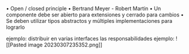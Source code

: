 • Open / closed principle
• Bertrand Meyer - Robert Martin
• Un componente debe ser abierto para extensiones y cerrado para cambios
• Se deben utilizar tipos abstractos y múltiples implementaciones para lograrlo


ejemplo:
distribuir en varias interfaces las responsabilidades
ejemplo:
![[Pasted image 20230307235352.png]]

